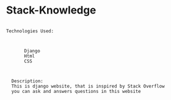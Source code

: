 # Stack-Knowledge
<style>
  font-family:Courier New;
</style>
<code>
Technologies Used:
  <ul>
    Django 
    Html
    CSS
  </ul>
  Description:
  This is django website, that is inspired by Stack Overflow 
  you can ask and answers questions in this website
</code>
